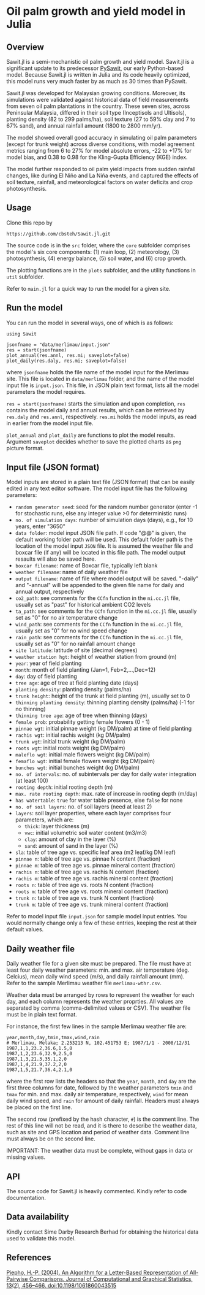 # Oil palm growth and yield model in Julia

## Overview

Sawit.jl is a semi-mechanistic oil palm growth and yield model. Sawit.jl is a significant update to its predecessor [PySawit](https://github.com/cbsteh/PySawit), our early Python-based model. Because Sawit.jl is written in Julia and its code heavily optimized, this model runs very much faster by as much as 30 times than PySawit.

Sawit.jl was developed for Malaysian growing conditions. Moreover, its simulations were validated against historical data of field measurements from seven oil palm plantations in the country. These seven sites, across Peninsular Malaysia, differed in their soil type (Inceptisols and Ultisols), planting density (82 to 299 palms/ha), soil texture (27 to 59% clay and 7 to 67% sand), and annual rainfall amount (1800 to 2800 mm/yr).

The model showed overall good accuracy in simulating oil palm parameters (except for trunk weight) across diverse conditions, with model agreement metrics ranging from 6 to 27% for model absolute errors, -22 to +17% for model bias, and 0.38 to 0.98 for the Kling-Gupta Efficiency (KGE) index.

The model further responded to oil palm yield impacts from sudden rainfall changes, like during El Niño and La Niña events, and captured the effects of soil texture, rainfall, and meteorological factors on water deficits and crop photosynthesis.

## Usage
Clone this repo by

```
https://github.com/cbsteh/Sawit.jl.git
```

The source code is in the `src` folder, where the `core` subfolder comprises the model's six core components: (1) main loop, (2) meteorology, (3) photosynthesis, (4) energy balance, (5) soil water, and (6) crop growth.

The plotting functions are in the `plots` subfolder, and the utility functions in `util` subfolder.

Refer to `main.jl` for a quick way to run the model for a given site.

## Run the model
You can run the model in several ways, one of which is as follows:

```
using Sawit

jsonfname = "data/merlimau/input.json"
res = start(jsonfname)
plot_annual(res.annl, res.mi; saveplot=false)
plot_daily(res.daly, res.mi; saveplot=false)
```

where `jsonfname` holds the file name of the model input for the Merlimau site. This file is located in `data/merlimau` folder, and the name of the model input file is `input.json`. This file, in JSON plain text format, lists all the model parameters the model requires.

`res = start(jsonfname)` starts the simulation and upon completion, `res` contains the model daily and annual results, which can be retrieved by `res.daly` and `res.annl`, respectively. `res.mi` holds the model inputs, as read in earlier from the model input file.

`plot_annual` and `plot_daily` are functions to plot the model results. Argument `saveplot` decides whether to save the plotted charts as `png` picture format.

## Input file (JSON format)
Model inputs are stored in a plain text file (JSON format) that can be easily edited in any text editor software. The model input file has the following parameters:

- `random generator seed`: seed for the random number generator (enter -1 for stochastic runs, else any integer value >0 for deterministic runs)
- `no. of simulation days`: number of simulation days (days), e.g., for 10 years, enter "3650"
- `data folder`: model input JSON file path. If code "@@" is given, the default working folder path will be used. This default folder path is the location of the model input `JSON` file. It is assumed the weather file and boxcar file (if any) will be located in this file path. The model output resaults will also be saved here.
- `boxcar filename`: name of Boxcar file, typically left blank
- `weather filename`: name of daily weather file
- `output filename`: name of file where model output will be saved. "-daily" and "-annual" will be appended to the given file name for daily and annual output, respectively
- `co2_path`: see comments for the `CCfn` function in the `mi.cc.jl` file, usually set as "past" for historical ambient CO2 levels
- `ta_path`: see comments for the `CCfn` function in the `mi.cc.jl` file, usually set as "0" for no air temperature change
- `wind_path`: see comments for the `CCfn` function in the `mi.cc.jl` file, usually set as "0" for no wind speed change
- `rain_path`: see comments for the `CCfn` function in the `mi.cc.jl` file, usually set as "0" for no rainfall amount change
- `site latitude`: latitude of site (decimal degrees)
- `weather station hgt`: height of weather station from ground (m)
- `year`: year of field planting
- `month`: month of field planting (Jan=1, Feb=2,…,Dec=12)
- `day`: day of field planting
- `tree age`: age of tree at field planting date (days)
- `planting density`: planting density (palms/ha)
- `trunk height`: height of the trunk at field planting (m), usually set to 0
- `thinning planting density`: thinning planting density (palms/ha) (-1 for no thinning)
- `thinning tree age`: age of tree when thinning (days)
- `female prob`: probability getting female flowers (0 - 1)
- `pinnae wgt`: initial pinnae weight (kg DM/palm) at time of field planting
- `rachis wgt`: initial rachis weight (kg DM/palm)
- `trunk wgt`: initial trunk weight (kg DM/palm)
- `roots wgt`: initial roots weight (kg DM/palm)
- `maleflo wgt`: initial male flowers weight (kg DM/palm)
- `femaflo wgt`: initial female flowers weight (kg DM/palm)
- `bunches wgt`: initial bunches weight (kg DM/palm)
- `no. of intervals`: no. of subintervals per day for daily water integration (at least 100)
- `rooting depth`: initial rooting depth (m)
- `max. rate rooting depth`: max. rate of increase in rooting depth (m/day)
- `has watertable`: `true` for water table presence, else `false` for none
- `no. of soil layers`: no. of soil layers (need at least 2)
- `layers`: soil layer properties, where each layer comprises four parameters, which are:
    - `thick`: layer thickness (m)
    - `vwc`: initial volumetric soil water content (m3/m3)
    - `clay`: amount of clay in the layer (%)
    - `sand`: amount of sand in the layer (%)
- `sla`: table of tree age vs. specific leaf area (m2 leaf/kg DM leaf)
- `pinnae n`: table of tree age vs. pinnae N content (fraction)
- `pinnae m`: table of tree age vs. pinnae mineral content (fraction)
- `rachis n`: table of tree age vs. rachis N content (fraction)
- `rachis m`: table of tree age vs. rachis mineral content (fraction)
- `roots n`: table of tree age vs. roots N content (fraction)
- `roots m`: table of tree age vs. roots mineral content (fraction)
- `trunk n`: table of tree age vs. trunk N content (fraction)
- `trunk m`: table of tree age vs. trunk mineral content (fraction)

Refer to model input file `input.json` for sample model input entries. You would normally change only a few of these entries, keeping the rest at their default values.

## Daily weather file
Daily weather file for a given site must be prepared. The file must have at least four daily weather parameters: min. and max. air temperature (deg. Celcius), mean daily wind speed (m/s), and daily rainfall amount (mm). Refer to the sample Merlimau weather file `merlimau-wthr.csv`.

Weather data must be arranged by rows to represent the weather for each day, and each column represents the weather proprties. All values are separated by comma (comma-delimited values or CSV). The weather file must be in plain text format.

For instance, the first few lines in the sample Merlimau weather file are:

```
year,month,day,tmin,tmax,wind,rain
# Merlimau, Melaka; 2.253213 N, 102.451753 E; 1987/1/1 - 2008/12/31
1987,1,1,23.2,36.6,1.5,0
1987,1,2,23.6,32.9,2.5,0
1987,1,3,21.3,35.1,2,0
1987,1,4,21.9,37.2,2,0
1987,1,5,21.7,36.4,2.1,0
```

where the first row lists the headers so that the `year`, `month`, and `day` are the first three columns for date, followed by the weather parameters `tmin` and `tmax` for min. and max. daily air temperature, respectively, `wind` for mean daily wind speed, and `rain` for amount of daily rainfall. Headers must always be placed on the first line.

The second row (prefixed by the hash character, `#`) is the comment line. The rest of this line will not be read, and it is there to describe the weather data, such as site and GPS location and period of weather data. Comment line must always be on the second line.

IMPORTANT: The weather data must be complete, without gaps in data or missing values.

## API
The source code for Sawit.jl is heavily commented. Kindly refer to code documentation.

## Data availability
Kindly contact Sime Darby Research Berhad for obtaining the historical data used to validate this model.

## References
[Piepho, H.-P. (2004). An Algorithm for a Letter-Based Representation of All-Pairwise Comparisons. Journal of Computational and Graphical Statistics, 13(2), 456–466. doi:10.1198/1061860043515](https://doi.org/10.1198/1061860043515)
